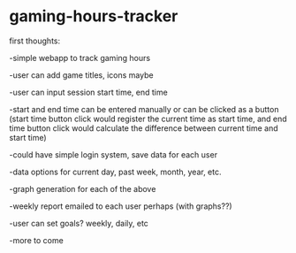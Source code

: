 # gaming-hours-tracker

first thoughts:

-simple webapp to track gaming hours

-user can add game titles, icons maybe

-user can input session start time, end time

-start and end time can be entered manually or can be clicked as a button (start time button click would register the current time as start time, and end time button click would calculate the difference between current time and start time)

-could have simple login system, save data for each user

-data options for current day, past week, month, year, etc.

-graph generation for each of the above

-weekly report emailed to each user perhaps (with graphs??)

-user can set goals? weekly, daily, etc

-more to come
